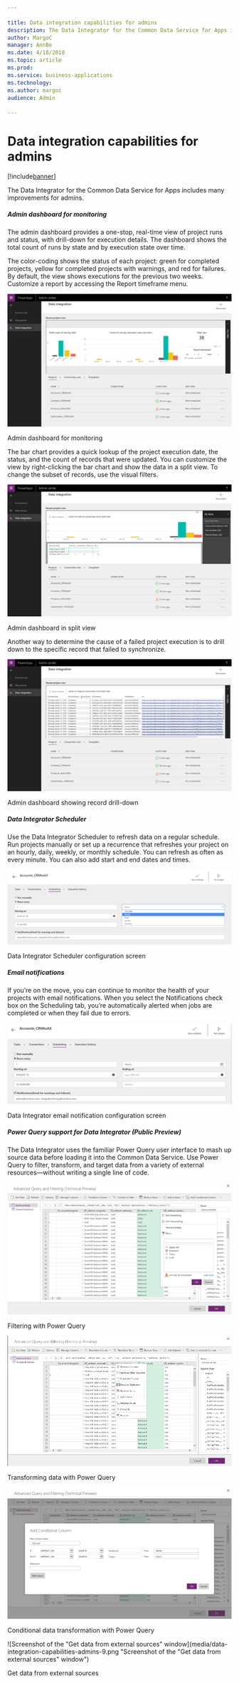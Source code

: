 ```yaml
---

title: Data integration capabilities for admins
description: The Data Integrator for the Common Data Service for Apps includes many improvements for admins.
author: MargoC
manager: AnnBe
ms.date: 4/18/2018
ms.topic: article
ms.prod: 
ms.service: business-applications
ms.technology: 
ms.author: margoc
audience: Admin

---
```

#  Data integration capabilities for admins


[!include[banner](../../../includes/banner.md)]

The Data Integrator for the Common Data Service for Apps includes many
improvements for admins.

##### Admin dashboard for monitoring

The admin dashboard provides a one-stop, real-time view of project runs and
status, with drill-down for execution details. The dashboard shows the total
count of runs by state and by execution state over time.

The color-coding shows the status of each project: green for completed projects,
yellow for completed projects with warnings, and red for failures. By default,
the view shows executions for the previous two weeks. Customize a report by
accessing the Report timeframe menu.

![Screenshot of the administration dashboard for monitoring](media/data-integration-capabilities-admins-1.png "Screenshot of the administration dashboard for monitoring")
<!-- picture -->


Admin dashboard for monitoring

The bar chart provides a quick lookup of the project execution date, the status,
and the count of records that were updated. You can customize the view by
right-clicking the bar chart and show the data in a split view. To change the
subset of records, use the visual filters.

![Screenshot of the admin dashboard in split view](media/data-integration-capabilities-admins-2.png "Screenshot of the admin dashboard in split view")
<!-- picture -->


Admin dashboard in split view

Another way to determine the cause of a failed project execution is to drill
down to the specific record that failed to synchronize.

![Screenshot of the admin dashboard showing records drill-down](media/data-integration-capabilities-admins-3.png "Screenshot of the admin dashboard showing records drill-down")
<!-- picture -->


Admin dashboard showing record drill-down

##### Data Integrator Scheduler 

Use the Data Integrator Scheduler to refresh data on a regular schedule. Run
projects manually or set up a recurrence that refreshes your project on an
hourly, daily, weekly, or monthly schedule. You can refresh as often as every
minute. You can also add start and end dates and times.

![Screenshot of the data integrator configuration screen](media/data-integration-capabilities-admins-4.png "Screenshot of the data integrator configuration screen")

Data Integrator Scheduler configuration screen

##### Email notifications

If you’re on the move, you can continue to monitor the health of your projects
with email notifications. When you select the Notifications check box on the
Scheduling tab, you’re automatically alerted when jobs are completed or when
they fail due to errors.

![Screenshot of the data integrator email notification configuration screen](media/data-integration-capabilities-admins-5.png "Screenshot of the data integrator email notification configuration screen")
<!-- picture -->


Data Integrator email notification configuration screen

##### Power Query support for Data Integrator (Public Preview)

The Data Integrator uses the familiar Power Query user interface to mash up
source data before loading it into the Common Data Service. Use Power Query to
filter, transform, and target data from a variety of external resources—without
writing a single line of code.

![Screenshot of the filtering with Power Query](media/data-integration-capabilities-admins-6.png "Screenshot of the filtering with Power Query")
<!-- picture -->


Filtering with Power Query

![Screenshot of data transformation in Power Query](media/data-integration-capabilities-admins-7.png "Screenshot of data transformation in Power Query")
<!-- picture -->


Transforming data with Power Query

![Screenshot of the conditional data transformation with Power Query](media/data-integration-capabilities-admins-8.png "Screenshot of the conditional data transformation with Power Query")
<!-- picture -->


Conditional data transformation with Power Query

![Screenshot of the "Get data from external sources" window](media/data-integration-capabilities-admins-9.png "Screenshot of the "Get data from external sources" window")
<!-- picture -->


Get data from external sources
